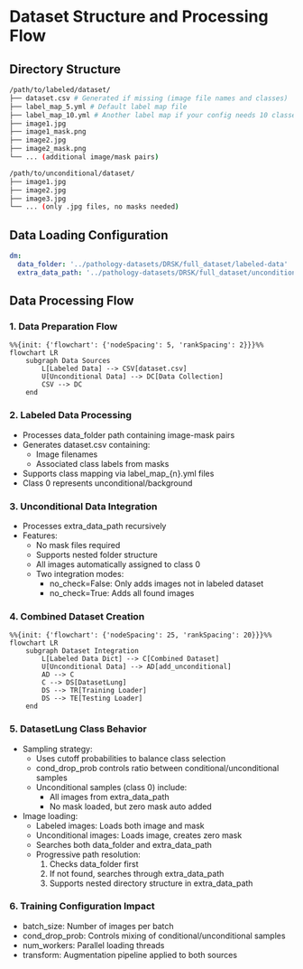 # Dataset Structure and Processing Flow

## Directory Structure
```bash
/path/to/labeled/dataset/
├── dataset.csv # Generated if missing (image file names and classes)
├── label_map_5.yml # Default label map file
├── label_map_10.yml # Another label map if your config needs 10 classes
├── image1.jpg
├── image1_mask.png
├── image2.jpg
├── image2_mask.png
└── ... (additional image/mask pairs)

/path/to/unconditional/dataset/
├── image1.jpg
├── image2.jpg
├── image3.jpg
└── ... (only .jpg files, no masks needed)
```

## Data Loading Configuration
```yaml
dm:
  data_folder: '../pathology-datasets/DRSK/full_dataset/labeled-data'      # Labeled data path
  extra_data_path: '../pathology-datasets/DRSK/full_dataset/unconditional-data'  # Unconditional data path
```

## Data Processing Flow

### 1. Data Preparation Flow
```mermaid
%%{init: {'flowchart': {'nodeSpacing': 5, 'rankSpacing': 2}}}%%
flowchart LR
    subgraph Data Sources
        L[Labeled Data] --> CSV[dataset.csv]
        U[Unconditional Data] --> DC[Data Collection]
        CSV --> DC
    end
```

### 2. Labeled Data Processing
- Processes data_folder path containing image-mask pairs
- Generates dataset.csv containing:
  - Image filenames
  - Associated class labels from masks
- Supports class mapping via label_map_{n}.yml files
- Class 0 represents unconditional/background

### 3. Unconditional Data Integration
- Processes extra_data_path recursively
- Features:
  - No mask files required
  - Supports nested folder structure
  - All images automatically assigned to class 0
  - Two integration modes:
    - no_check=False: Only adds images not in labeled dataset
    - no_check=True: Adds all found images

### 4. Combined Dataset Creation
```mermaid
%%{init: {'flowchart': {'nodeSpacing': 25, 'rankSpacing': 20}}}%%
flowchart LR
    subgraph Dataset Integration
        L[Labeled Data Dict] --> C[Combined Dataset]
        U[Unconditional Data] --> AD[add_unconditional]
        AD --> C
        C --> DS[DatasetLung]
        DS --> TR[Training Loader]
        DS --> TE[Testing Loader]
    end
```

### 5. DatasetLung Class Behavior
- Sampling strategy:
  - Uses cutoff probabilities to balance class selection
  - cond_drop_prob controls ratio between conditional/unconditional samples
  - Unconditional samples (class 0) include:
    - All images from extra_data_path
    - No mask loaded, but zero mask auto added
- Image loading:
  - Labeled images: Loads both image and mask
  - Unconditional images: Loads image, creates zero mask
  - Searches both data_folder and extra_data_path
  - Progressive path resolution:
    1. Checks data_folder first
    2. If not found, searches through extra_data_path
    3. Supports nested directory structure in extra_data_path

### 6. Training Configuration Impact
- batch_size: Number of images per batch
- cond_drop_prob: Controls mixing of conditional/unconditional samples
- num_workers: Parallel loading threads
- transform: Augmentation pipeline applied to both sources